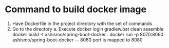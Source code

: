 # Command to build docker image
1. Have Dockerfile in the project directory with the set of commands
2. Go to the directory
a. Execute 
   docker login
   gradlew.bat clean assemble
   docker build -t ashismo/spring-boot-docker .
   docker run -p 8070:8060 ashismo/spring-boot-docker    -- 8060 port is mapped to 8080